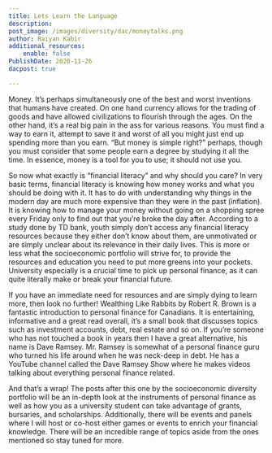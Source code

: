 ```yaml
---
title: Lets Learn the Language
description: 
post_image: /images/diversity/dac/moneytalks.png
author: Raiyan Kabir
additional_resources:
    enable: false
PublishDate: 2020-11-26
dacpost: true

---
```


Money. It’s perhaps simultaneously one of the best and worst inventions that humans have created. On one hand currency allows for the trading of goods and have allowed civilizations to flourish through the ages. On the other hand, it’s a real big pain in the ass for various reasons. You must find a way to earn it, attempt to save it and worst of all you might just end up spending more than you earn. “But money is simple right?” perhaps, though you must consider that some people earn a degree by studying it all the time. In essence, money is a tool for you to use; it should not use you. 
	
So now what exactly is “financial literacy” and why should you care? In very basic terms, financial literacy is knowing how money works and what you should be doing with it. It has to do with understanding why things in the modern day are much more expensive than they were in the past (inflation). It is knowing how to manage your money without going on a shopping spree every Friday only to find out that you’re broke the day after. According to a study done by TD bank, youth simply don’t access any financial literacy resources because they either don’t know about them, are unmotivated or are simply unclear about its relevance in their daily lives.  This is more or less what the socioeconomic portfolio will strive for, to provide the resources and education you need to put more greens into your pockets. University especially is a crucial time to pick up personal finance, as it can quite literally make or break your financial future. 
	
If you have an immediate need for resources and are simply dying to learn more, then look no further! Wealthing Like Rabbits by Robert R. Brown is a fantastic introduction to personal finance for Canadians. It is entertaining, informative and a great read overall, it’s a small book that discusses topics such as investment accounts, debt, real estate and so on. If you’re someone who has not touched a book in years then I have a great alternative, his name is Dave Ramsey. Mr. Ramsey is somewhat of a personal finance guru who turned his life around when he was neck-deep in debt. He has a YouTube channel called the Dave Ramsey Show where he makes videos talking about everything personal finance related. 
	
And that’s a wrap! The posts after this one by the socioeconomic diversity portfolio will be an in-depth look at the instruments of personal finance as well as how you as a university student can take advantage of grants, bursaries, and scholarships. Additionally, there will be events and panels where I will host or co-host either games or events to enrich your financial knowledge. There will be an incredible range of topics aside from the ones mentioned so stay tuned for more.